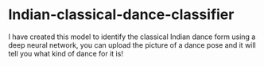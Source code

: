 # Indian-classical-dance-classifier
I have created this model to identify the classical Indian dance form using a deep neural network, you can upload the picture of a dance pose and it will tell you what kind of dance for it is!

